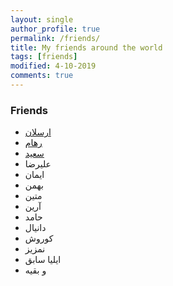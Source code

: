 ```yaml
---
layout: single
author_profile: true
permalink: /friends/
title: My friends around the world
tags: [friends]
modified: 4-10-2019
comments: true
---
```


### Friends
* [ارسلان](https://github.com/Arsalan-Zanganeh)
* [رهام](https://github.com/RohamIzadidoost)
* [سعید](https://github.com/Saeed77Y/saeed77y.github.io)
*  علیرضا
*  ایمان
*   بهمن 
*   متین 
*   آرین
*  حامد 
*  دانیال
*   کوروش  
*   نمزیز
*  ایلیا سابق 
*   و بقیه


